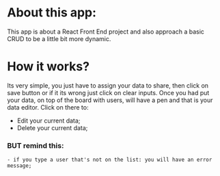# About this app:

 This app is about a React Front End project and also approach a basic CRUD to be a little bit more dynamic.

 # How it works?

   Its very simple, you just have to assign your data to share, then click on save button or if it its wrong just click on clear inputs.
   Once you had put your data, on top of the board with users, will have a pen and that is your data editor. Click on there to:
   
   - Edit your current data;
   - Delete your current data;

### BUT remind this:
    - if you type a user that's not on the list: you will have an error message;
